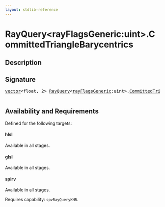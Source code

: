 ```yaml
---
layout: stdlib-reference
---
```


# RayQuery\<rayFlagsGeneric:uint\>\.CommittedTriangleBarycentrics

## Description





## Signature 

<pre>
<a href="index.html" class="code_type">vector</a>&lt;<span class="code_keyword">float</span>, 2&gt; <a href="index.html" class="code_type">RayQuery</a>&lt;<a href="index.html#decl-rayFlagsGeneric" class="code_var">rayFlagsGeneric</a>:<span class="code_keyword">uint</span>&gt;.<a href="committedtrianglebarycentrics-09h.html">CommittedTriangleBarycentrics</a>();

</pre>

## Availability and Requirements

Defined for the following targets:

#### hlsl
Available in all stages.

#### glsl
Available in all stages.

#### spirv
Available in all stages.

Requires capability: `spvRayQueryKHR`.



